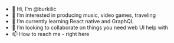 - 👋 Hi, I’m @burkilic
- 👀 I’m interested in producing music, video games, traveling
- 🌱 I’m currently learning React native and GraphQL
- 💞️ I’m looking to collaborate on things you need web UI help with
- 📫 How to reach me - right here

<!---
burkilic/burkilic is a ✨ special ✨ repository because its `README.md` (this file) appears on your GitHub profile.
You can click the Preview link to take a look at your changes.
--->
